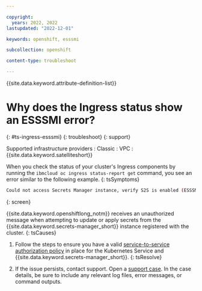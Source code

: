 ```yaml
---

copyright: 
  years: 2022, 2022
lastupdated: "2022-12-01"

keywords: openshift, esssmi

subcollection: openshift

content-type: troubleshoot

---
```


{{site.data.keyword.attribute-definition-list}}


# Why does the Ingress status show an ESSSMI error?
{: #ts-ingress-esssmi}
{: troubleshoot}
{: support}

Supported infrastructure providers
:   Classic
:   VPC
:   {{site.data.keyword.satelliteshort}}

When you check the status of your cluster's Ingress components by running the `ibmcloud oc ingress status-report get` command, you see an error similar to the following example.
{: tsSymptoms}

```sh
Could not access Secrets Manager instance, verify S2S is enabled (ESSSMI).
```
{: screen}

{{site.data.keyword.openshiftlong_notm}} receives an unauthorized message when attempting to update or apply secrets from the {{site.data.keyword.secrets-manager_short}} instance registered with the cluster.
{: tsCauses}

1. Follow the steps to ensure you have a valid [service-to-service authorization policy](/docs/openshift?topic=openshift-secrets-mgr#secrets-mgr_setup_s2s) in place for the Kubernetes Service and {{site.data.keyword.secrets-manager_short}}.
{: tsResolve}

1. If the issue persists, contact support. Open a [support case](/docs/get-support?topic=get-support-using-avatar). In the case details, be sure to include any relevant log files, error messages, or command outputs.



